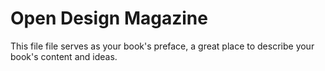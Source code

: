 # Open Design Magazine

This file file serves as your book's preface, a great place to describe your book's content and ideas.

